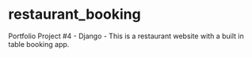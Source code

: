 # restaurant_booking
Portfolio Project #4 - Django - This is a restaurant website with a built in table booking app. 
